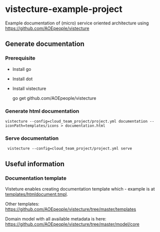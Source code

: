 # vistecture-example-project

Example documentation of (micro) service oriented architecture using https://github.com/AOEpeople/vistecture

## Generate documentation

### Prerequisite

- Install go
- Install dot
- Install vistecture

    go get github.com/AOEpeople/vistecture

### Generate html documentation

    vistecture --config=cloud_team_project/project.yml documentation --iconPath=templates/icons > documentation.html

### Serve documentation

     vistecture --config=cloud_team_project/project.yml serve

## Useful information

### Documentation template

Visteture enables creating documentation template which - example is at [templates/htmldocument.tmpl](templates/htmldocument.tmpl).

Other templates: https://github.com/AOEpeople/vistecture/tree/master/templates

Domain model with all available metadata is here: https://github.com/AOEpeople/vistecture/tree/master/model/core
